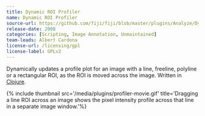 ```yaml
---
title: Dynamic ROI Profiler  
name: Dynamic ROI Profiler  
source-url: https://github.com/fiji/fiji/blob/master/plugins/Analyze/Dynamic_ROI_Profiler.clj
release-date: 2008  
categories: [Scripting, Image Annotation, Unmaintained]
team-leads: Albert Cardona
license-url: /licensing/gpl
license-label: GPLv2
---
```


Dynamically updates a profile plot for an image with a line, freeline, polyline or a rectangular ROI, as the ROI is moved across the image. Written in [Clojure](/scripting/clojure).

{% include thumbnail src='/media/plugins/profiler-movie.gif' title='Dragging a line ROI across an image shows the pixel intensity profile across that line in a separate image window.'%}

  
